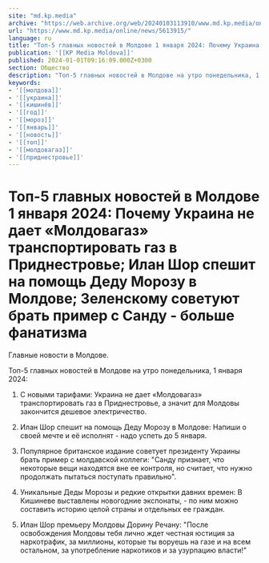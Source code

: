 ```yaml
---
site: "md.kp.media"
archive: "https://web.archive.org/web/20240103113910/www.md.kp.media/online/news/5613915/"
url: "https://www.md.kp.media/online/news/5613915/"
language: ru
title: "Топ-5 главных новостей в Молдове 1 января 2024: Почему Украина не дает «Молдовагаз» транспортировать газ в Приднестровье; Илан Шор спешит на помощь Деду Морозу в Молдове; Зеленскому советуют брать пример с Санду - больше фанатизма"
publication: '[[KP Media Moldova]]'
published: 2024-01-01T09:16:09.000Z+0300
section: Общество
description: "Топ-5 главных новостей в Молдове на утро понедельника, 1 января 2024"
keywords:
- '[[молдова]]'
- '[[украина]]'
- '[[кишинёв]]'
- '[[год]]'
- '[[мороз]]'
- '[[январь]]'
- '[[новость]]'
- '[[топ]]'
- '[[молдовагаз]]'
- '[[приднестровье]]'
---
```


# Топ-5 главных новостей в Молдове 1 января 2024: Почему Украина не дает «Молдовагаз» транспортировать газ в Приднестровье; Илан Шор спешит на помощь Деду Морозу в Молдове; Зеленскому советуют брать пример с Санду - больше фанатизма

Главные новости в Молдове.

Топ-5 главных новостей в Молдове на утро понедельника, 1 января 2024:

1. С новыми тарифами: Украина не дает «Молдовагаз» транспортировать газ в Приднестровье, а значит для Молдовы закончится дешевое электричество.

2. Илан Шор спешит на помощь Деду Морозу в Молдове: Напиши о своей мечте и её исполнят - надо успеть до 5 января.

3. Популярное британское издание советует президенту Украины брать пример с молдавской коллеги: "Санду признает, что некоторые вещи находятся вне ее контроля, но считает, что нужно продолжать пытаться поступать правильно".

4. Уникальные Деды Морозы и редкие открытки давних времен: В Кишиневе выставлены новогодние экспонаты, - по ним можно составить историю целой страны и отдельных ее граждан.

5. Илан Шор премьеру Молдовы Дорину Речану: "После освобождения Молдовы тебя лично ждет честная юстиция за наркотрафик, за миллионы, которые ты воруешь на газе и на всем остальном, за употребление наркотиков и за узурпацию власти!"
